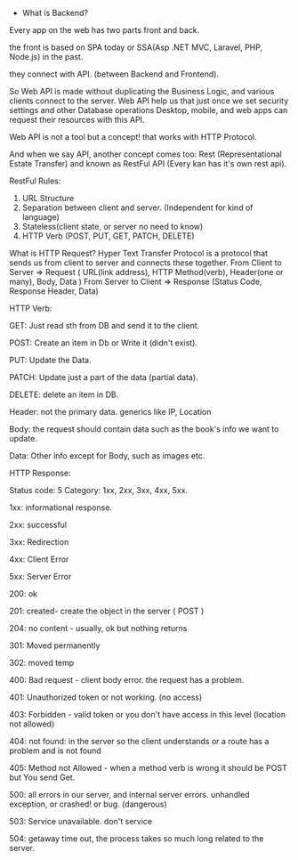 - What is Backend?

Every app on the web has two parts front and back. 

the front is based on SPA today or SSA(Asp .NET MVC, Laravel, PHP, Node.js) in the past.

they connect with API. (between Backend and Frontend).

So Web API is made without duplicating the Business Logic, and various clients connect to the server. Web API help us that just once we set security settings and other Database operations Desktop, mobile, and web apps can request their resources with this API.

Web API is not a tool but a concept! that works with HTTP Protocol.

And when we say API, another concept comes too: Rest (Representational Estate Transfer) and known as RestFul API (Every kan has it's own rest api).

RestFul Rules:
1. URL Structure
2. Separation between client and server. (Independent for kind of language)
3. Stateless(client state, or server no need to know)
4. HTTP Verb (POST, PUT, GET, PATCH, DELETE)

What is HTTP Request? 
Hyper Text Transfer Protocol is a protocol that sends us from client to server and connects these together.
From Client to Server => Request ( URL(link address), HTTP Method(verb), Header(one or many), Body, Data )
From Server to Client => Response (Status Code, Response Header, Data)

HTTP Verb: 

GET: Just read sth from DB and send it to the client.

POST: Create an item in Db or Write it (didn't exist).

PUT: Update the Data.

PATCH: Update just a part of the data (partial data).

DELETE: delete an item in DB.

Header: not the primary data. generics like IP, Location

Body: the request should contain data such as the book's info we want to update.

Data: Other info except for Body, such as images etc.


HTTP Response:

Status code: 5 Category: 1xx, 2xx, 3xx, 4xx, 5xx.

1xx: informational response.

2xx: successful

3xx: Redirection

4xx: Client Error

5xx: Server Error

200: ok

201: created- create the object in the server ( POST )

204: no content - usually, ok but nothing returns

301: Moved permanently 

302: moved temp

400: Bad request - client body error. the request has a problem. 

401: Unauthorized token or not working. (no access)

403: Forbidden - valid token or you don't have access in this level (location not allowed)

404: not found: in the server so the client understands or a route has a problem and is not found

405: Method  not Allowed - when a method verb is wrong it should be POST but You send Get.

500: all errors in our server, and internal server errors. unhandled exception, or crashed! or bug. (dangerous)

503: Service unavailable. don't service

504: getaway time out, the process takes so much long related to the server.
